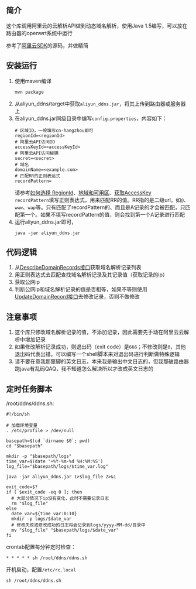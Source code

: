## 简介
这个库调用阿里云的云解析API做到动态域名解析，使用Java 1.5编写，可以放在路由器的openwrt系统中运行

参考了[阿里云SDK](https://github.com/aliyun/aliyun-openapi-java-sdk)的源码，并做精简

## 安装运行
1. 使用maven编译
    ```
    mvn package
    ```
2. 从aliyun_ddns/target中获取`aliyun_ddns.jar`，将其上传到路由器或服务器上
3. 在aliyun_ddns.jar同级目录中编写`config.properties`，内容如下：
    ```
    # 区域ID，一般填写cn-hangzhou即可
    regionId=<regionId>
    # 阿里云API访问ID
    accessKeyId=<accessKeyId>
    # 阿里云API访问秘钥
    secret=<secret>
    # 域名
    domainName=<example.com>
    # 匹配RR的正则表达式
    recordPattern=
    ```
    请参考[如何选择 RegionId](https://help.aliyun.com/knowledge_detail/43190.html?spm=5176.11065259.1996646101.searchclickresult.269c30b5par2K4)、[地域和可用区](https://help.aliyun.com/document_detail/40654.html?spm=5176.10695662.1996646101.1.42de3412ohrQBN)、[获取AccessKey](https://help.aliyun.com/document_detail/63724.html?spm=5176.doc52740.6.541.Z1fNDa)    
    `recordPattern`填写正则表达式，用来匹配RR的值。RR指的是二级url，如`@`、`www`、`wap`等。只有匹配了recordPattern的、而且是A记录的才会被匹配，只匹配第一个。如果不填写recordPattern的值，则会找到第一个A记录进行匹配
4. 运行aliyun_ddns.jar即可，
    ```
    java -jar aliyun_ddns.jar
    ```
    
## 代码逻辑
1. 从[DescribeDomainRecords接口](https://help.aliyun.com/document_detail/29776.html?spm=5176.doc29739.6.620.LMdHQJ)获取域名解析记录列表
2. 用正则表达式去匹配查找域名解析记录及其记录值（获取记录的ip）
3. 获取公网ip
4. 判断公网ip和域名解析记录的值是否相等，如果不等则使用[UpdateDomainRecord接口](https://help.aliyun.com/document_detail/29774.html?spm=5176.doc29776.6.618.OWxgZ1)去修改记录，否则不做修改

## 注意事项
1. 这个库只修改域名解析记录的值，不添加记录，因此需要先手动在阿里云云解析中增加记录
2. 如果修改解析记录成功，则退出码（exit code）是`666`；不修改则是`0`，其他退出码代表出错。可以编写一个shell脚本来对退出码进行判断做特殊逻辑
3. 请不要在意我那蹩脚的英文日志，本来我是输出中文日志的，但我那破路由器跑java有乱码QAQ，我不知道怎么解决所以才改成英文日志的

## 定时任务脚本
/root/ddns/ddns.sh:
```
#!/bin/sh

# 加载环境变量
. /etc/profile > /dev/null

basepath=$(cd `dirname $0`; pwd)
cd "$basepath"

mkdir -p "$basepath/logs"
time_var=$(date '+%Y-%m-%d %H:%M:%S')
log_file="$basepath/logs/$time_var.log"

java -jar aliyun_ddns.jar 1>$log_file 2>&1

exit_code=$?
if [ $exit_code -eq 0 ]; then
  # 大部分情况下ip没有变化，此时不需要记录日志
  rm "$log_file"
else
  date_var=${time_var:0:10}    
  mkdir -p logs/$date_var 
  # 修改失败或修改成功的日志将会记录到logs/yyyy-MM-dd/目录中
  mv "$log_file" "$basepath/logs/$date_var"
fi
```

crontab配置每分钟定时检查：
```
* * * * * sh /root/ddns/ddns.sh
```

开机启动，配置`/etc/rc.local `
```
sh /root/ddns/ddns.sh
```
